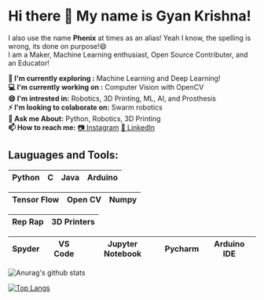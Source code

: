 # Hi there 👋 My name is Gyan Krishna! 
I also use the name **Phenix** at times as an alias! Yeah I know, the spelling is wrong, its done on purpose!😄</br>
I am a Maker, Machine Learning enthusiast, Open Source Contributer, and an Educator!</br>

**🔭 I'm currently exploring   :** Machine Learning and Deep Learning!</br>
**💻 I'm currently working on :** Computer Vision with OpenCV</br>
**😄 I'm intrested in:** Robotics, 3D Printing, ML, AI, and Prosthesis</br>
**⚡ I'm looking to colaborate on:** Swarm robotics</br>
**💬 Ask me About:** Python, Robotics, 3D Printing</br>
**📫 How to reach me:** [📷 Instagram](https://www.instagram.com/phenix_labs/) [🧳 LinkedIn](https://www.linkedin.com/in/gyan-krishna-8625a1158/)</br>

## Lauguages and Tools:

| Python | C | Java | Arduino |
| :---: | :---: | :---: | :---: |

| Tensor Flow | Open CV | Numpy |
| :---: | :---: | :---: |

| Rep Rap | 3D Printers |
| :---: | :---: |

| Spyder | VS Code | Jupyter Notebook | Pycharm | Arduino IDE|
| :---: | :---: | :---: | :---: | :---: |

![Anurag's github stats](https://github-readme-stats.vercel.app/api?username=gyan-krishna&show_icons=true&theme=tokyonight)</br>

[![Top Langs](https://github-readme-stats.vercel.app/api/top-langs/?username=gyan-krishna&theme=tokyonight)](https://github.com/gyan-krishna/github-readme-stats)
